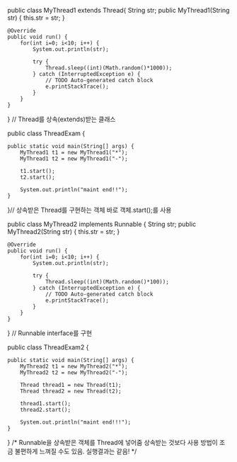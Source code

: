 public class MyThread1 extends Thread{
	String str;
	public MyThread1(String str) {
		this.str = str;
	}

	@Override
	public void run() {
		for(int i=0; i<10; i++) {
			System.out.println(str);
			
			try {
				Thread.sleep((int)(Math.random()*1000));
			} catch (InterruptedException e) {
				// TODO Auto-generated catch block
				e.printStackTrace();
			}
		}
	}
}  // Thread를 상속(extends)받는 클래스


public class ThreadExam {

	public static void main(String[] args) {
		MyThread1 t1 = new MyThread1("*");
		MyThread1 t2 = new MyThread1("-");
		
		t1.start();
		t2.start();
		
		System.out.println("maint end!!");
	}
}// 상속받은 Thread를 구현하는 객체 바로 객체.start();를 사용

public class MyThread2 implements Runnable {
	String str;
	public MyThread2(String str) {
		this.str = str;
	}

	@Override
	public void run() {
		for(int i=0; i<10; i++) {
			System.out.println(str);
			
			try {
				Thread.sleep((int)(Math.random()*100));
			} catch (InterruptedException e) {
				// TODO Auto-generated catch block
				e.printStackTrace();
			}
		}
	}
} // Runnable interface를 구현

public class ThreadExam2 {

	public static void main(String[] args) {
		MyThread2 t1 = new MyThread2("*");
		MyThread2 t2 = new MyThread2("-");

		Thread thread1 = new Thread(t1);
		Thread thread2 = new Thread(t2);

		thread1.start();
		thread2.start();

		System.out.println("maint end!!!");
	}
} 
/* Runnable을 상속받은 객체를 Thread에 넣어줌
상속받는 것보다 사용 방법이 조금 불편하게 느껴질 수도 있음. 실행결과는 같음!
*/
